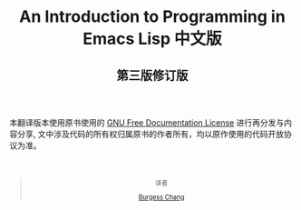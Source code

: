 <div style="text-align: center;word-break:break-word;padding-bottom: 2em;">
<h1>An Introduction to Programming in Emacs Lisp 中文版</h1>
<h2>第三版修订版</h2>
</div>

本翻译版本使用原书使用的 [GNU Free Documentation License] 进行再分发与内容分享, 文中涉及代码的所有权归属原书的作者所有，均以原作使用的代码开放协议为准。

[GNU Free Documentation License]: https://www.gnu.org/licenses/fdl-1.3.en.html

<div style="text-align: center;padding-top: 2em;font-size: 0.8em;">

> 译者
>
> [Burgess Chang]
>

[Burgess Chang]: https://github.com/brsvh

</div>
